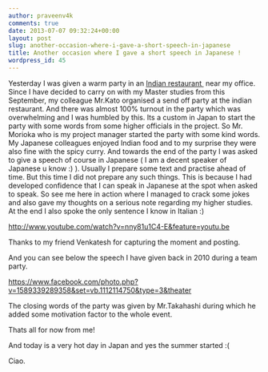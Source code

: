 ```yaml
---
author: praveenv4k
comments: true
date: 2013-07-07 09:32:24+00:00
layout: post
slug: another-occasion-where-i-gave-a-short-speech-in-japanese
title: Another occasion where I gave a short speech in Japanese !
wordpress_id: 45
---
```


Yesterday I was given a warm party in an [Indian restaurant ](http://tabelog.com/kanagawa/A1408/A140802/14029699/) near my office. Since I have decided to carry on with my Master studies from this September, my colleague Mr.Kato organised a send off party at the indian restaurant. And there was almost 100% turnout in the party which was overwhelming and I was humbled by this. Its a custom in Japan to start the party with some words from some higher officials in the project. So Mr. Morioka who is my project manager started the party with some kind words. My Japanese colleagues enjoyed Indian food and to my surprise they were also fine with the spicy curry. And towards the end of the party I was asked to give a speech of course in Japanese ( I am a decent speaker of Japanese u know :) ). Usually I prepare some text and practise ahead of time. But this time I did not prepare any such things. This is because I had developed confidence that I can speak in Japanese at the spot when asked to speak. So see me here in action where I managed to crack some jokes and also gave my thoughts on a serious note regarding my higher studies. At the end I also spoke the only sentence I know in Italian :)

http://www.youtube.com/watch?v=nny81u1C4-E&feature=youtu.be

Thanks to my friend Venkatesh for capturing the moment and posting.

And you can see below the speech I have given back in 2010 during a team party.

https://www.facebook.com/photo.php?v=1589339289358&set=vb.1112114750&type=3&theater

The closing words of the party was given by Mr.Takahashi during which he added some motivation factor to the whole event.

Thats all for now from me!

And today is a very hot day in Japan and yes the summer started :(

Ciao.
